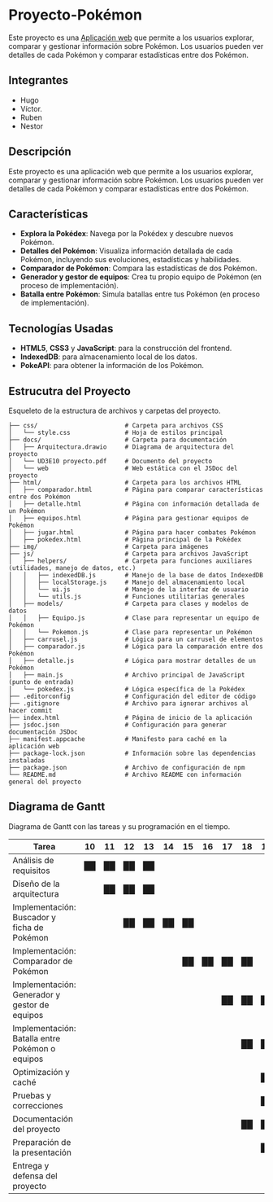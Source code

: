 # Proyecto-Pokémon

Este proyecto es una [Aplicación web](https://dwec-pokemon.netlify.app/) que permite a los usuarios explorar, comparar y gestionar información sobre Pokémon. Los usuarios pueden ver detalles de cada Pokémon y comparar estadísticas entre dos Pokémon.

## Integrantes
 - Hugo
 - Víctor.
 - Ruben
 - Nestor

## Descripción

Este proyecto es una aplicación web que permite a los usuarios explorar, comparar y gestionar información sobre Pokémon. Los usuarios pueden ver detalles de cada Pokémon y comparar estadísticas entre dos Pokémon.

## Características

- **Explora la Pokédex**: Navega por la Pokédex y descubre nuevos Pokémon.
- **Detalles del Pokémon**: Visualiza información detallada de cada Pokémon, incluyendo sus evoluciones, estadísticas y habilidades.
- **Comparador de Pokémon**: Compara las estadísticas de dos Pokémon.
- **Generador y gestor de equipos**: Crea tu propio equipo de Pokémon (en proceso de implementación).
- **Batalla entre Pokémon**: Simula batallas entre tus Pokémon (en proceso de implementación).

## Tecnologías Usadas

- **HTML5**, **CSS3** y **JavaScript**: para la construcción del frontend.
- **IndexedDB**: para almacenamiento local de los datos.
- **PokeAPI**: para obtener la información de los Pokémon.

## Estrucutra del Proyecto

Esqueleto de la estructura de archivos y carpetas del proyecto.

```
├── css/                        # Carpeta para archivos CSS
│   └── style.css               # Hoja de estilos principal
├── docs/                       # Carpeta para documentación
│   ├── Arquitectura.drawio     # Diagrama de arquitectura del proyecto
│   └── UD3E10 proyecto.pdf     # Documento del proyecto
│   └── web                     # Web estática con el JSDoc del proyecto
├── html/                       # Carpeta para los archivos HTML
│   ├── comparador.html         # Página para comparar características entre dos Pokémon
│   ├── detalle.html            # Página con información detallada de un Pokémon
│   ├── equipos.html            # Página para gestionar equipos de Pokémon
│   ├── jugar.html              # Página para hacer combates Pokémon
│   ├── pokedex.html            # Página principal de la Pokédex
├── img/                        # Carpeta para imágenes
├── js/                         # Carpeta para archivos JavaScript
│   ├── helpers/                # Carpeta para funciones auxiliares (utilidades, manejo de datos, etc.)
│   │   ├── indexedDB.js        # Manejo de la base de datos IndexedDB
│   │   ├── localStorage.js     # Manejo del almacenamiento local
│   │   └── ui.js               # Manejo de la interfaz de usuario
│   │   └── utils.js            # Funciones utilitarias generales
│   ├── models/                 # Carpeta para clases y modelos de datos
│   │   ├── Equipo.js           # Clase para representar un equipo de Pokémon
│   │   └── Pokemon.js          # Clase para representar un Pokémon
│   ├── carrusel.js             # Lógica para un carrusel de elementos
│   ├── comparador.js           # Lógica para la comparación entre dos Pokémon
│   ├── detalle.js              # Lógica para mostrar detalles de un Pokémon
│   ├── main.js                 # Archivo principal de JavaScript (punto de entrada)
│   └── pokedex.js              # Lógica específica de la Pokédex
├── .editorconfig               # Configuración del editor de código
├── .gitignore                  # Archivo para ignorar archivos al hacer commit
├── index.html                  # Página de inicio de la aplicación
├── jsdoc.json                  # Configuración para generar documentación JSDoc
├── manifest.appcache           # Manifesto para caché en la aplicación web
├── package-lock.json           # Información sobre las dependencias instaladas
├── package.json                # Archivo de configuración de npm
└── README.md                   # Archivo README con información general del proyecto
```

## Diagrama de Gantt

Diagrama de Gantt con las tareas y su programación en el tiempo.

| Tarea                                           | 10  | 11  | 12  | 13  | 14  | 15  | 16  | 17  | 18  | 19  | 20  |
| ----------------------------------------------- | --- | --- | --- | --- | --- | --- | --- | --- | --- | --- | --- |
| Análisis de requisitos                          | ██  | ██  | ██  | ██  |     |     |     |     |     |     |     |
| Diseño de la arquitectura                       |     | ██  | ██  | ██  |     |     |     |     |     |     |     |
| Implementación: Buscador y ficha de Pokémon     |     |     | ██  | ██  | ██  | ██  |     |     |     |     |     |
| Implementación: Comparador de Pokémon           |     |     |     |     |     | ██  | ██  | ██  | ██  |     |     |
| Implementación: Generador y gestor de equipos   |     |     |     |     |     |     |     | ██  | ██  | ██  |     |
| Implementación: Batalla entre Pokémon o equipos |     |     |     |     |     |     |     |     | ██  | ██  | ██  |
| Optimización y caché                            |     |     |     |     |     |     |     |     |     | ██  | ██  |
| Pruebas y correcciones                          |     |     |     |     |     |     |     |     |     | ██  | ██  |
| Documentación del proyecto                      |     |     |     |     |     |     |     |     | ██  | ██  | ██  |
| Preparación de la presentación                  |     |     |     |     |     |     |     |     |     | ██  | ██  |
| Entrega y defensa del proyecto                  |     |     |     |     |     |     |     |     |     |     | ██  |
